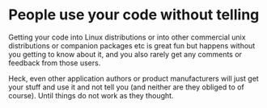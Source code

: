 # People use your code without telling

Getting your code into Linux distributions or into other commercial unix
distributions or companion packages etc is great fun but happens without you
getting to know about it, and you also rarely get any comments or feedback
from those users.

Heck, even other application authors or product manufacturers will just get
your stuff and use it and not tell you (and neither are they obliged to of
course). Until things do not work as they thought.
